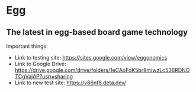 # Egg
## The latest in egg-based board game technology
Important things:
- Link to testing site: https://sites.google.com/view/eggonomics
- Link to Google Drive: https://drive.google.com/drive/folders/1eCAoFoK5br8miwzLc536RDNOTCgVajAP?usp=sharing
- Link to new test site: https://v86nf8.deta.dev/
